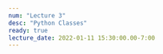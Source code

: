 ```yaml
---
num: "Lecture 3"
desc: "Python Classes"
ready: true
lecture_date: 2022-01-11 15:30:00.00-7:00
---
```

